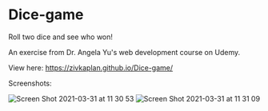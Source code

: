 # Dice-game

Roll two dice and see who won!

An exercise from Dr. Angela Yu's web development course on Udemy.

View here: https://zivkaplan.github.io/Dice-game/

Screenshots: 

![Screen Shot 2021-03-31 at 11 30 53](https://user-images.githubusercontent.com/80772683/113115021-a75fb280-9214-11eb-94ae-671b17f4f309.png)
![Screen Shot 2021-03-31 at 11 31 09](https://user-images.githubusercontent.com/80772683/113115028-a7f84900-9214-11eb-9078-80d8f649bec2.png)
